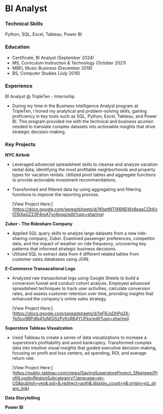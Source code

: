 # BI Analyst

### Technical Skills
Python, SQL, Excel, Tableau, Power BI

### Education
- Certificate, BI Analyst (September 2024)
- MS, Curriculum Instruction & Technology (October 2021)
- MBEI, Music Business (December 2018)
- BS, Computer Studies (July 2016) 

### Experience
BI Analyst @ TripleTen - Internship 
- During my time in the Business Intelligence Analyst program at TripleTen, I honed my analytical and problem-solving skills, gaining proficiency in key tools such as SQL, Python, Excel, Tableau, and Power BI. This program provided me with the technical and business acumen needed to translate complex datasets into actionable insights that drive strategic decision-making.

### Key Projects
**NYC Airbnb**
- Leveraged advanced spreadsheet skills to cleanse and analyze vacation rental data, identifying the most profitable neighborhoods and property types for vacation rentals. Utilized pivot tables and aggregate functions to provide actionable investment recommendations. 
- Transformed and filtered data by using aggregating and filtering functions to improve the reporting process.

  [View Project Here:] (https://docs.google.com/spreadsheets/d/1KbptNTIX6NEWx8pasCGhKxfZ9jXaGZ23P4mA7yn6xgg/edit?usp=sharing)
  
**Zuber - The Rideshare Company**
- Applied SQL query skills to analyze large datasets from a new ride-sharing company, Zuber. Examined passenger preferences, competitor data, and the impact of weather on ride frequency, uncovering key patterns that informed strategic business decisions. 
- Utilized SQL to extract data from 4 different related tables from customer sales databases using JOIN.
  
**E-Commerce Transacational Logs**
- Analyzed raw transactional logs using Google Sheets to build a conversion funnel and conduct cohort analysis. Employed advanced spreadsheet techniques to track user activities, calculate conversion rates, and assess customer retention over time, providing insights that enhanced the company's online sales strategy.

  [View Project Here:] (https://docs.google.com/spreadsheets/d/1gFRJsDhPg3X-Yp5uv9BPdlb41oMOjSzPyKxR64YUFks/edit?usp=sharing)
  
**Superstore Tableau Visualzation**
- Used Tableau to create a series of data visualizations to increase a superstore’s profitability and avoid bankruptcy. Transformed complex data into intuitive visual insights that guided executive decision-making, focusing on profit and loss centers, ad spending, ROI, and average return rate.

  [View Project Here:] (https://public.tableau.com/views/SavingSuperstoreProject_SNwigwe/ProfitLossbyRegionSubcategory?:language=en-US&publish=yes&:sid=&:redirect=auth&:display_count=n&:origin=viz_share_link) 
  
**Data Storytelling**

**Power BI**
